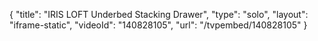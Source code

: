 {
    "title": "IRIS LOFT Underbed Stacking Drawer",
    "type": "solo",
    "layout": "iframe-static",
    "videoId": "140828105",
    "url": "\/tvpembed\/140828105"
}